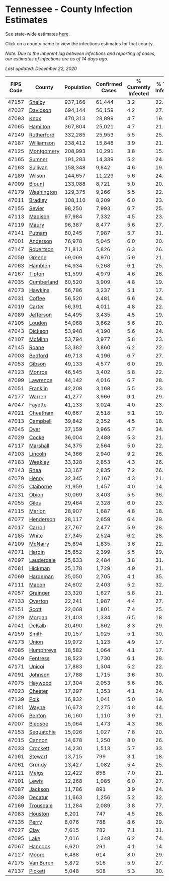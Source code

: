 # Tennessee - County Infection Estimates

See state-wide estimates [here](/infections/us-tn).

Click on a county name to view the infections estimates for that county.

*Note: Due to the inherent lag between infections and reporting of cases, our estimates of infections are as of 14 days ago.*

*Last updated: December 22, 2020*

|   FIPS Code |                   County |   Population |   Confirmed Cases |   % Currently Infected |   % Total Infected |
|-------------|--------------------------|--------------|-------------------|------------------------|--------------------|
|       47157 |         [Shelby](shelby) |      937,166 |            61,444 |                    3.2 |               22.1 |
|       47037 |     [Davidson](davidson) |      694,144 |            56,159 |                    4.2 |               27.3 |
|       47093 |             [Knox](knox) |      470,313 |            28,899 |                    4.7 |               19.1 |
|       47065 |     [Hamilton](hamilton) |      367,804 |            25,021 |                    4.7 |               21.5 |
|       47149 | [Rutherford](rutherford) |      332,285 |            25,953 |                    5.5 |               25.1 |
|       47187 | [Williamson](williamson) |      238,412 |            15,848 |                    3.9 |               21.5 |
|       47125 | [Montgomery](montgomery) |      208,993 |            10,291 |                    3.8 |               15.4 |
|       47165 |         [Sumner](sumner) |      191,283 |            14,339 |                    5.2 |               24.6 |
|       47163 |     [Sullivan](sullivan) |      158,348 |             9,842 |                    4.6 |               19.1 |
|       47189 |         [Wilson](wilson) |      144,657 |            11,229 |                    5.6 |               24.6 |
|       47009 |         [Blount](blount) |      133,088 |             8,721 |                    5.0 |               20.3 |
|       47179 | [Washington](washington) |      129,375 |             9,266 |                    5.5 |               22.3 |
|       47011 |       [Bradley](bradley) |      108,110 |             8,209 |                    6.0 |               23.9 |
|       47155 |         [Sevier](sevier) |       98,250 |             7,993 |                    6.7 |               25.0 |
|       47113 |       [Madison](madison) |       97,984 |             7,332 |                    4.5 |               23.6 |
|       47119 |           [Maury](maury) |       96,387 |             8,477 |                    5.6 |               27.4 |
|       47141 |         [Putnam](putnam) |       80,245 |             7,987 |                    5.7 |               31.7 |
|       47001 |     [Anderson](anderson) |       76,978 |             5,045 |                    6.0 |               20.0 |
|       47147 |   [Robertson](robertson) |       71,813 |             5,826 |                    6.3 |               26.1 |
|       47059 |         [Greene](greene) |       69,069 |             4,970 |                    5.9 |               21.9 |
|       47063 |       [Hamblen](hamblen) |       64,934 |             5,268 |                    6.1 |               25.5 |
|       47167 |         [Tipton](tipton) |       61,599 |             4,979 |                    4.6 |               26.1 |
|       47035 | [Cumberland](cumberland) |       60,520 |             3,909 |                    4.8 |               19.9 |
|       47073 |       [Hawkins](hawkins) |       56,786 |             3,237 |                    5.1 |               17.6 |
|       47031 |         [Coffee](coffee) |       56,520 |             4,481 |                    6.6 |               24.3 |
|       47019 |         [Carter](carter) |       56,391 |             4,011 |                    4.8 |               22.2 |
|       47089 |   [Jefferson](jefferson) |       54,495 |             3,435 |                    4.5 |               19.6 |
|       47105 |         [Loudon](loudon) |       54,068 |             3,662 |                    5.6 |               20.8 |
|       47043 |       [Dickson](dickson) |       53,948 |             4,190 |                    5.6 |               24.7 |
|       47107 |         [McMinn](mcminn) |       53,794 |             3,977 |                    5.8 |               23.1 |
|       47145 |           [Roane](roane) |       53,382 |             3,860 |                    6.2 |               22.0 |
|       47003 |       [Bedford](bedford) |       49,713 |             4,196 |                    6.7 |               27.2 |
|       47053 |         [Gibson](gibson) |       49,133 |             4,577 |                    6.0 |               29.1 |
|       47123 |         [Monroe](monroe) |       46,545 |             3,402 |                    5.8 |               22.5 |
|       47099 |     [Lawrence](lawrence) |       44,142 |             4,016 |                    6.7 |               28.4 |
|       47051 |     [Franklin](franklin) |       42,208 |             3,168 |                    5.5 |               23.2 |
|       47177 |         [Warren](warren) |       41,277 |             3,966 |                    9.1 |               29.4 |
|       47047 |       [Fayette](fayette) |       41,133 |             3,024 |                    4.0 |               23.6 |
|       47021 |     [Cheatham](cheatham) |       40,667 |             2,518 |                    5.1 |               19.6 |
|       47013 |     [Campbell](campbell) |       39,842 |             2,352 |                    4.5 |               18.2 |
|       47045 |             [Dyer](dyer) |       37,159 |             3,965 |                    4.7 |               34.1 |
|       47029 |           [Cocke](cocke) |       36,004 |             2,488 |                    5.3 |               21.3 |
|       47117 |     [Marshall](marshall) |       34,375 |             2,564 |                    5.0 |               22.8 |
|       47103 |       [Lincoln](lincoln) |       34,366 |             2,940 |                    9.2 |               26.2 |
|       47183 |       [Weakley](weakley) |       33,328 |             2,853 |                    4.3 |               26.7 |
|       47143 |             [Rhea](rhea) |       33,167 |             2,835 |                    7.2 |               26.1 |
|       47079 |           [Henry](henry) |       32,345 |             2,167 |                    4.3 |               21.0 |
|       47025 |   [Claiborne](claiborne) |       31,959 |             1,457 |                    4.0 |               14.2 |
|       47131 |           [Obion](obion) |       30,069 |             3,403 |                    5.5 |               36.0 |
|       47055 |           [Giles](giles) |       29,464 |             2,328 |                    6.0 |               23.6 |
|       47115 |         [Marion](marion) |       28,907 |             1,687 |                    4.8 |               18.5 |
|       47077 |   [Henderson](henderson) |       28,117 |             2,659 |                    6.4 |               29.8 |
|       47017 |       [Carroll](carroll) |       27,767 |             2,477 |                    5.9 |               28.0 |
|       47185 |           [White](white) |       27,345 |             2,524 |                    6.2 |               28.8 |
|       47109 |       [McNairy](mcnairy) |       25,694 |             1,835 |                    3.6 |               22.2 |
|       47071 |         [Hardin](hardin) |       25,652 |             2,399 |                    5.5 |               29.6 |
|       47097 | [Lauderdale](lauderdale) |       25,633 |             2,484 |                    3.8 |               31.4 |
|       47081 |       [Hickman](hickman) |       25,178 |             1,729 |                    4.9 |               21.4 |
|       47069 |     [Hardeman](hardeman) |       25,050 |             2,705 |                    4.1 |               35.5 |
|       47111 |           [Macon](macon) |       24,602 |             2,403 |                    5.2 |               32.4 |
|       47057 |     [Grainger](grainger) |       23,320 |             1,627 |                    5.8 |               21.2 |
|       47133 |       [Overton](overton) |       22,241 |             1,987 |                    4.4 |               27.4 |
|       47151 |           [Scott](scott) |       22,068 |             1,801 |                    7.4 |               25.0 |
|       47129 |         [Morgan](morgan) |       21,403 |             1,334 |                    6.5 |               18.9 |
|       47041 |         [DeKalb](dekalb) |       20,490 |             1,862 |                    8.3 |               29.1 |
|       47159 |           [Smith](smith) |       20,157 |             1,925 |                    5.1 |               30.2 |
|       47173 |           [Union](union) |       19,972 |             1,123 |                    4.9 |               17.5 |
|       47085 |   [Humphreys](humphreys) |       18,582 |             1,064 |                    4.1 |               17.7 |
|       47049 |     [Fentress](fentress) |       18,523 |             1,730 |                    6.1 |               28.0 |
|       47171 |         [Unicoi](unicoi) |       17,883 |             1,304 |                    5.2 |               22.7 |
|       47091 |       [Johnson](johnson) |       17,788 |             1,715 |                    3.6 |               30.4 |
|       47075 |       [Haywood](haywood) |       17,304 |             2,053 |                    5.6 |               38.3 |
|       47023 |       [Chester](chester) |       17,297 |             1,353 |                    4.1 |               24.6 |
|       47139 |             [Polk](polk) |       16,832 |             1,041 |                    5.0 |               19.2 |
|       47181 |           [Wayne](wayne) |       16,673 |             2,275 |                    4.8 |               44.4 |
|       47005 |         [Benton](benton) |       16,160 |             1,110 |                    3.9 |               21.9 |
|       47007 |       [Bledsoe](bledsoe) |       15,064 |             1,473 |                    4.3 |               36.3 |
|       47153 | [Sequatchie](sequatchie) |       15,026 |             1,027 |                    7.8 |               20.5 |
|       47015 |         [Cannon](cannon) |       14,678 |             1,250 |                    8.0 |               26.8 |
|       47033 |     [Crockett](crockett) |       14,230 |             1,513 |                    5.7 |               33.2 |
|       47161 |       [Stewart](stewart) |       13,715 |               799 |                    3.1 |               18.0 |
|       47061 |         [Grundy](grundy) |       13,427 |             1,082 |                    5.4 |               25.3 |
|       47121 |           [Meigs](meigs) |       12,422 |               858 |                    7.0 |               21.2 |
|       47101 |           [Lewis](lewis) |       12,268 |             1,085 |                    6.0 |               27.4 |
|       47087 |       [Jackson](jackson) |       11,786 |               891 |                    3.9 |               24.2 |
|       47039 |       [Decatur](decatur) |       11,663 |             1,256 |                    5.2 |               32.7 |
|       47169 |   [Trousdale](trousdale) |       11,284 |             2,089 |                    3.8 |               77.1 |
|       47083 |       [Houston](houston) |        8,201 |               747 |                    4.5 |               28.2 |
|       47135 |           [Perry](perry) |        8,076 |               788 |                    8.6 |               29.6 |
|       47027 |             [Clay](clay) |        7,615 |               782 |                    7.1 |               31.6 |
|       47095 |             [Lake](lake) |        7,016 |             1,348 |                    6.2 |               74.4 |
|       47067 |       [Hancock](hancock) |        6,620 |               291 |                    4.1 |               14.2 |
|       47127 |           [Moore](moore) |        6,488 |               614 |                    8.0 |               29.0 |
|       47175 |   [Van Buren](van-buren) |        5,872 |               516 |                    5.9 |               27.5 |
|       47137 |       [Pickett](pickett) |        5,048 |               508 |                    5.3 |               30.8 |